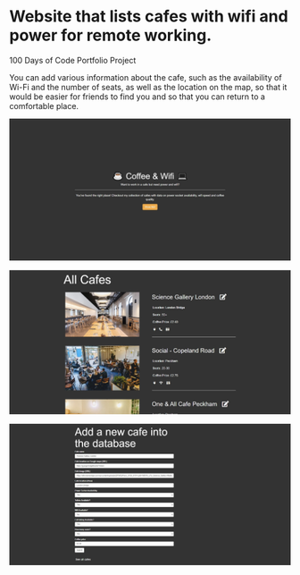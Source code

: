 # Website that lists cafes with wifi and power for remote working.

100 Days of Code
Portfolio Project

You can add various information about the cafe, such as the availability of Wi-Fi and the number of seats, as well as the location on the map, so that it would be easier for friends to find you and so that you can return to a comfortable place.


![alt text](https://github.com/VAlekhna/Readme/blob/main/home%20cafe.jpg?raw=true)

![alt text](https://github.com/VAlekhna/Readme/blob/main/all_cafes.jpg?raw=true)

![alt text](https://github.com/VAlekhna/Readme/blob/main/edit%20cafe.jpg?raw=true)
